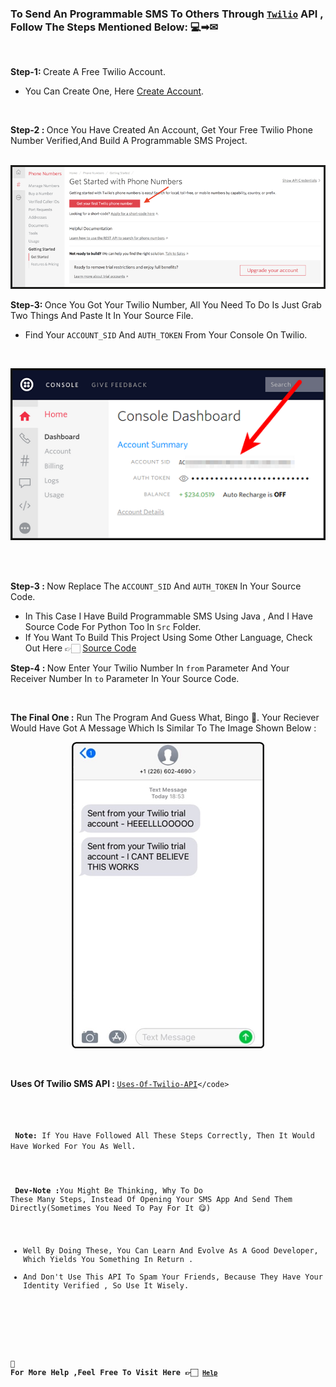 ### To Send An Programmable SMS To Others Through <code>[Twilio](https://www.twilio.com/docs/sms)</code> API , Follow The Steps Mentioned Below: 💻➡✉

<br>

<strong>Step-1: </strong>Create A Free Twilio Account.
   - You Can Create One, Here [Create Account](https://www.twilio.com/try-twilio).

<br>

<strong> Step-2 : </strong> Once You Have Created An Account, Get Your Free Twilio Phone Number Verified,And Build A Programmable SMS Project.
<br><br>
<p align="center">
<img src= "Img/Step2.png" alt="Step2 IMG" >
</p>

<strong>Step-3: </strong> Once You Got Your Twilio Number, All You Need To Do Is Just Grab Two Things And Paste It In Your Source File.
   - Find Your <code>ACCOUNT_SID</code> And <code>AUTH_TOKEN</code> From Your Console On Twilio.
 <br>
 <p align="center">
 <img src= "Img/Step3.png" alt="Step3 IMG" >
 </p> 
 <br><br>
 
 <strong> Step-3 : </strong> Now Replace The <code>ACCOUNT_SID</code> And <code>AUTH_TOKEN</code> In Your Source Code.
 - In This Case I Have Build Programmable SMS Using Java , And I Have Source Code For Python Too In <code>Src</code> Folder.
 - If You Want To Build This Project Using Some Other Language, Check Out Here 👉🏻 [Source Code](https://www.twilio.com/docs/sms/send-messages#send-an-sms-with-twilios-api)
   
   
<strong> Step-4 : </strong> Now Enter Your Twilio Number In <code>from</code> Parameter And Your Receiver Number In <code>to</code> Parameter In Your Source Code.

<br>

<strong> The Final One :</strong>  Run The Program And Guess What, Bingo 🥳. Your Reciever Would Have Got A Message Which Is Similar To The Image Shown Below :
<br>
<p align="center">
  <img src= "Img/Step5.png" alt="Step5 IMG">
</p>
  
<br>

<strong>Uses  Of Twilio SMS API : </Strong> <code>[Uses-Of-Twilio-API](https://www.twilio.com/docs/glossary/what-is-sms-api-short-messaging-service#:~:text=A%20SMS%20API%20is%20well,networks%20and%20the%20wider%20web.)</code>

<br>
 <strong>Note:</strong> If You Have Followed All These Steps Correctly, Then It Would Have Worked For You As Well.

<br><br>
 <strong>Dev-Note :</strong>You Might Be Thinking, Why To Do These Many Steps, Instead Of Opening Your SMS App And Send Them Directly(Sometimes You Need To Pay For It 😋)
 - Well By Doing These, You Can Learn And Evolve As A Good Developer, Which Yields You Something In Return .
 - And Don't Use This API To Spam Your Friends, Because They Have Your Identity Verified , So Use It Wisely.

<br>

#### 🔹 For More Help ,Feel Free To Visit Here 👉🏻 <code>[Help](https://www.twilio.com/docs/sms/tutorials/how-to-send-sms-messages)</code>

